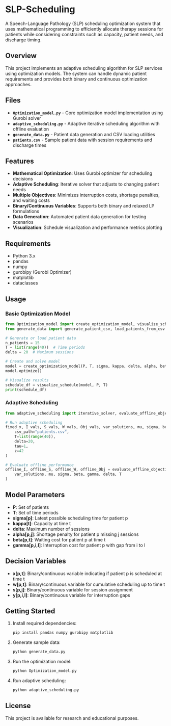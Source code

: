 # SLP-Scheduling

A Speech-Language Pathology (SLP) scheduling optimization system that uses mathematical programming to efficiently allocate therapy sessions for patients while considering constraints such as capacity, patient needs, and discharge timing.

## Overview

This project implements an adaptive scheduling algorithm for SLP services using optimization models. The system can handle dynamic patient requirements and provides both binary and continuous optimization approaches.

## Files

- **`Optimization_model.py`** - Core optimization model implementation using Gurobi solver
- **`adaptive_scheduling.py`** - Adaptive iterative scheduling algorithm with offline evaluation
- **`generate_data.py`** - Patient data generation and CSV loading utilities
- **`patients.csv`** - Sample patient data with session requirements and discharge times

## Features

- **Mathematical Optimization**: Uses Gurobi optimizer for scheduling decisions
- **Adaptive Scheduling**: Iterative solver that adjusts to changing patient needs
- **Multiple Objectives**: Minimizes interruption costs, shortage penalties, and waiting costs
- **Binary/Continuous Variables**: Supports both binary and relaxed LP formulations
- **Data Generation**: Automated patient data generation for testing scenarios
- **Visualization**: Schedule visualization and performance metrics plotting

## Requirements

- Python 3.x
- pandas
- numpy
- gurobipy (Gurobi Optimizer)
- matplotlib
- dataclasses

## Usage

### Basic Optimization Model
```python
from Optimization_model import create_optimization_model, visualize_schedule
from generate_data import generate_patient_csv, load_patients_from_csv

# Generate or load patient data
n_patients = 15
T = list(range(40))  # Time periods
delta = 20  # Maximum sessions

# Create and solve model
model = create_optimization_model(P, T, sigma, kappa, delta, alpha, beta, gamma, fixed_x, t_fixed, tau)
model.optimize()

# Visualize results
schedule_df = visualize_schedule(model, P, T)
print(schedule_df)
```

### Adaptive Scheduling
```python
from adaptive_scheduling import iterative_solver, evaluate_offline_objective_over_iterations

# Run adaptive scheduling
fixed_x, I_vals, S_vals, W_vals, Obj_vals, var_solutions, mu, sigma, beta, gamma = iterative_solver(
    csv_path="patients.csv", 
    T=list(range(40)), 
    delta=20, 
    tau=1, 
    z=42
)

# Evaluate offline performance
offline_I, offline_S, offline_W, offline_Obj = evaluate_offline_objective_over_iterations(
    var_solutions, mu, sigma, beta, gamma, delta, T
)
```

## Model Parameters

- **P**: Set of patients
- **T**: Set of time periods
- **sigma[p]**: Latest possible scheduling time for patient p
- **kappa[t]**: Capacity at time t
- **delta**: Maximum number of sessions
- **alpha[p,j]**: Shortage penalty for patient p missing j sessions
- **beta[p,t]**: Waiting cost for patient p at time t
- **gamma[p,i,l]**: Interruption cost for patient p with gap from i to l

## Decision Variables

- **x[p,t]**: Binary/continuous variable indicating if patient p is scheduled at time t
- **w[p,t]**: Binary/continuous variable for cumulative scheduling up to time t
- **s[p,j]**: Binary/continuous variable for session assignment
- **y[p,i,l]**: Binary/continuous variable for interruption gaps

## Getting Started

1. Install required dependencies:
   ```bash
   pip install pandas numpy gurobipy matplotlib
   ```

2. Generate sample data:
   ```python
   python generate_data.py
   ```

3. Run the optimization model:
   ```python
   python Optimization_model.py
   ```

4. Run adaptive scheduling:
   ```python
   python adaptive_scheduling.py
   ```

## License

This project is available for research and educational purposes.